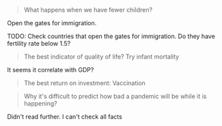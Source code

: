 > What happens when we have fewer children?

Open the gates for immigration.

TODO: Check countries that open the gates for immigration. Do they have fertility rate below 1.5?

> The best indicator of quality of life? Try infant mortality

It seems it correlate with GDP?

> The best return on investment: Vaccination

> Why it's difficult to predict how bad a pandemic will be while it is happening?

Didn't read further. I can't check all facts
